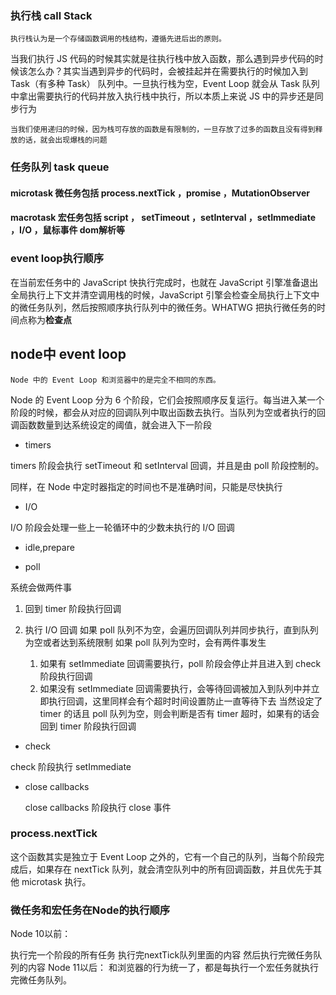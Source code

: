 ### 执行栈 call Stack
    执行栈认为是一个存储函数调用的栈结构，遵循先进后出的原则。

当我们执行 JS 代码的时候其实就是往执行栈中放入函数，那么遇到异步代码的时候该怎么办？其实当遇到异步的代码时，会被挂起并在需要执行的时候加入到 Task（有多种 Task） 队列中。一旦执行栈为空，Event Loop 就会从 Task 队列中拿出需要执行的代码并放入执行栈中执行，所以本质上来说 JS 中的异步还是同步行为

    当我们使用递归的时候，因为栈可存放的函数是有限制的，一旦存放了过多的函数且没有得到释放的话，就会出现爆栈的问题

### 任务队列 task queue

#### microtask 微任务包括 process.nextTick ，promise ，MutationObserver
#### macrotask 宏任务包括 script ， setTimeout ，setInterval ，setImmediate ，I/O ，鼠标事件 dom解析等

### event loop执行顺序

在当前宏任务中的 JavaScript 快执行完成时，也就在 JavaScript 引擎准备退出全局执行上下文并清空调用栈的时候，JavaScript 引擎会检查全局执行上下文中的微任务队列，然后按照顺序执行队列中的微任务。WHATWG 把执行微任务的时间点称为**检查点**


## node中 event loop

    Node 中的 Event Loop 和浏览器中的是完全不相同的东西。

Node 的 Event Loop 分为 6 个阶段，它们会按照顺序反复运行。每当进入某一个阶段的时候，都会从对应的回调队列中取出函数去执行。当队列为空或者执行的回调函数数量到达系统设定的阈值，就会进入下一阶段

- timers

timers 阶段会执行 setTimeout 和 setInterval 回调，并且是由 poll 阶段控制的。

同样，在 Node 中定时器指定的时间也不是准确时间，只能是尽快执行

- I/O

 I/O 阶段会处理一些上一轮循环中的少数未执行的 I/O 回调


- idle,prepare

- poll 

系统会做两件事
1. 回到 timer 阶段执行回调
2. 执行 I/O 回调
如果 poll 队列不为空，会遍历回调队列并同步执行，直到队列为空或者达到系统限制
如果 poll 队列为空时，会有两件事发生

    1. 如果有 setImmediate 回调需要执行，poll 阶段会停止并且进入到 check 阶段执行回调
    2. 如果没有 setImmediate 回调需要执行，会等待回调被加入到队列中并立即执行回调，这里同样会有个超时时间设置防止一直等待下去
当然设定了 timer 的话且 poll 队列为空，则会判断是否有 timer 超时，如果有的话会回到 timer 阶段执行回调

- check

check 阶段执行 setImmediate

- close callbacks

  close callbacks 阶段执行 close 事件


### process.nextTick

这个函数其实是独立于 Event Loop 之外的，它有一个自己的队列，当每个阶段完成后，如果存在 nextTick 队列，就会清空队列中的所有回调函数，并且优先于其他 microtask 执行。

### 微任务和宏任务在Node的执行顺序

Node 10以前：

执行完一个阶段的所有任务
执行完nextTick队列里面的内容
然后执行完微任务队列的内容
Node 11以后： 和浏览器的行为统一了，都是每执行一个宏任务就执行完微任务队列。